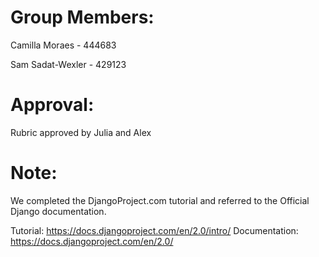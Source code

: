 # Group Members: #

Camilla Moraes - 444683

Sam Sadat-Wexler - 429123

# Approval: #

Rubric approved by Julia and Alex

# Note: #

We completed the DjangoProject.com tutorial and referred to the Official Django documentation.

Tutorial: https://docs.djangoproject.com/en/2.0/intro/
Documentation: https://docs.djangoproject.com/en/2.0/
